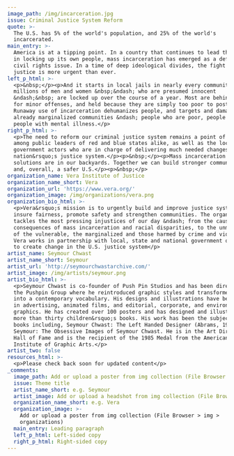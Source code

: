 ```yaml
---
image_path: /img/incarceration.jpg
issue: Criminal Justice System Reform
quote: >-
  The U.S. has 5% of the world's population, and 25% of the world's
  incarcerated.
main_entry: >-
  America is at a tipping point. In a country that continues to lead the world
  in locking up its own people, mass incarceration has emerged as a defining
  civil rights issue. In a time of deep ideological divides, the fight for
  justice is more urgent than ever.
left_p_html: >-
  <p>&nbsp;</p><p>And it starts in local jails in nearly every community, where
  millions of men and women &nbsp;&ndash; who are presumed innocent
  &ndash;&nbsp; are locked up over the course of a year. Most are behind bars
  for minor offenses, and held because they are simply too poor to post bail.
  Runaway use of incarceration dehumanizes people, and targets and damages
  already marginalized communities &ndash; people who are poor, people of color,
  people with mental illness.</p>
right_p_html: >-
  <p>The need to reform our criminal justice system remains a point of agreement
  among public leaders of red and blue states alike, as well as the local
  government actors who are in charge of delivering much needed changes to our
  nation&rsquo;s justice system.</p><p>&nbsp;</p><p>Mass incarceration and its
  solutions are in our backyards. Together we can build stronger communities
  and, overall, a safer U.S.</p><p>&nbsp;</p>
organization_name: Vera Institute of Justice
organization_name_short: Vera
organization_url: 'https://www.vera.org/'
organization_image: /img/organizations/vera.png
organization_bio_html: >-
  <p>Vera&rsquo;s mission is to urgently build and improve justice systems that
  insure fairness, promote safety and strengthen communities. The organization
  tackles the most pressing injustices of our day &ndash; from the causes and
  consequences of mass incarceration and racial disparities, to the unmet needs
  of the vulnerable, the marginalized and those harmed by crime and violence.
  Vera works in partnership with local, state and national government officials
  to create change in the U.S. justice system</p>
artist_name: Seymour Chwast
artist_name_short: Seymour
artist_url: 'http://seymourchwastarchive.com/'
artist_image: /img/artists/seymour.png
artist_bio_html: >-
  <p>Seymour Chwast is co-founder of Push Pin Studios and has been director of
  the Pushpin Group where he reintroduced graphic styles and transformed them
  into a contemporary vocabulary. His designs and illustrations have been used
  in advertising, animated films, and editorial, corporate, and environmental
  graphics. He has created over 100 posters and has designed and illustrated
  more than thirty children&rsquo;s books. His work has been the subject of
  books including, Seymour Chwast: The Left Handed Designer (Abrams, 1985) and
  Seymour: The Obsessive Images of Seymour Chwast. He is in the Art Directors
  Hall of Fame and is the recipient of the 1985 Medal from the American
  Institute of Graphic Arts.</p>
artist_two: false
resources_html: >-
  <p>Please check back soon for updated content</p>
_comments:
  image_path: Add or upload a poster from img collection (File Browser > img > partners)
  issue: Theme title
  artist_name_short: e.g. Seymour
  artist_image: Add or upload a headshot from img collection (File Browser > img > artists)
  organization_name_short: e.g. Vera
  organization_image: >-
    Add or upload a poster from img collection (File Browser > img >
    organizations)
  main_entry: Leading paragraph
  left_p_html: Left-sided copy
  right_p_html: Right-sided copy
---
```



